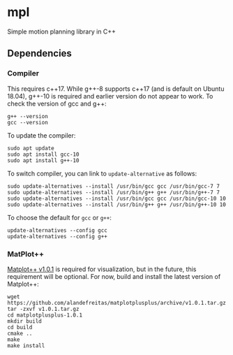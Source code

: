 # mpl
Simple motion planning library in C++

## Dependencies

### Compiler
This requires c++17. While g++-8 supports c++17 (and is default on Ubuntu 18.04), g++-10 is required and earlier version do not appear to work. To check the version of gcc and g++:
```
g++ --version
gcc --version
```

To update the compiler:
```
sudo apt update
sudo apt install gcc-10
sudo apt install g++-10
```

To switch compiler, you can link to `update-alternative` as follows:
```
sudo update-alternatives --install /usr/bin/gcc gcc /usr/bin/gcc-7 7
sudo update-alternatives --install /usr/bin/g++ g++ /usr/bin/g++-7 7
sudo update-alternatives --install /usr/bin/gcc gcc /usr/bin/gcc-10 10
sudo update-alternatives --install /usr/bin/g++ g++ /usr/bin/g++-10 10
```

To choose the default for `gcc` or `g++`:
```
update-alternatives --config gcc
update-alternatives --config g++
```

### MatPlot++
[Matplot++ v1.0.1](https://github.com/alandefreitas/matplotplusplus/releases) is required for visualization, but in the future, this requirement will be optional. For now, build and install the latest version of Matplot++:
```
wget https://github.com/alandefreitas/matplotplusplus/archive/v1.0.1.tar.gz
tar -zxvf v1.0.1.tar.gz
cd matplotplusplus-1.0.1
mkdir build
cd build
cmake ..
make
make install
```
